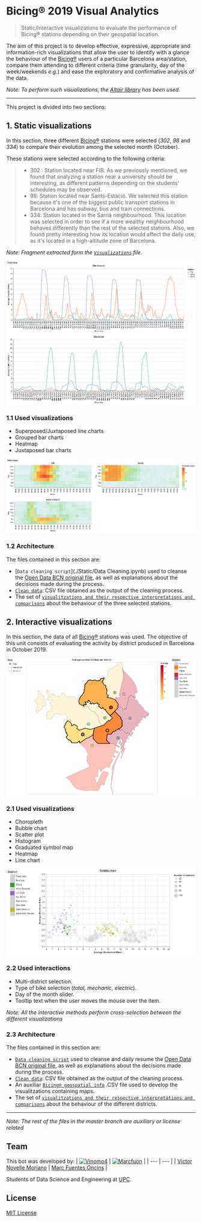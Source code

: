 # Bicing® 2019 Visual Analytics

> Static/Interactive visualizations to evaluate the performance of Bicing®  stations depending on their geospatial location.

The aim of this project is to develop effective, expressive, appropriate and information-rich visualizations that allow the user to identify with a glance the behaviour of the [Bicing®](https://www.bicing.barcelona/es) users of a particular Barcelona area/station, compare them attending to different criteria (time granularity, day of the week/weekends *e.g.*) and ease the exploratory and confirmative analysis of the data.

*Note: To perform such visualizations, the [Altair library](https://altair-viz.github.io/) has been used.*

---
This project is divided into two sections:

## 1. Static visualizations

In this section, three different [Bicing®](https://www.bicing.barcelona/es) stations were selected (*302*, *98* and *334*) to compare their evolution among the selected month (October).

These stations were selected according to the following criteria:

> * 302 : Station located near FIB. As we previously mentioned, we found that analyzing a station near a university should be interesting, as different patterns depending on the students' schedules may be observed.
> * 98: Station located near Sants-Estació. We selected this station because it's one of the biggest public transport stations in Barcelona and has subway, bus and train connections.
> * 334: Station located in the Sarrià neighbourhood. This location was selected in order to see if a more wealthy neighbourhood behaves differently than the rest of the selected stations. Also, we found pretty interesting how its location would affect the daily use, as it's located in a high-altitude zone of Barcelona.

*Note: Fragment extracted form the [`Visualizations`](./Static/Visualizations.ipynb) file.*

<p align="center">
  <img src='README Images/Overview.png'>
</p>

### 1.1 Used visualizations 

* Superposed/Juxtaposed line charts
* Grouped bar charts
* Heatmap
* Juxtaposed bar charts

<p align="center">
  <img src='README Images/Heatmap.png'>
</p>


### 1.2 Architecture

The files contained in this section are:

* [`Data cleaning script`](./Static/Data Cleaning.ipynb) used to cleanse the [Open Data BCN original file](https://opendata-ajuntament.barcelona.cat/data/es/dataset/estat-estacions-bicing), as well as explanations about the decisions made during the process.
* [`Clean data`](./Static/CleanData.csv): CSV file obtained as the output of the cleaning process.
* The set of [`visualitzations and their respective interpretations and comparisons`](./Static/Visualizations.ipynb) about the behaviour of the three selected stations.

## 2. Interactive visualizations

In this section, the data of all [Bicing®](https://www.bicing.barcelona/es) stations was used. The objective of this unit consists of evaluating the activity by district produced in Barcelona in October 2019.

<p align="center">
  <img src='README Images/Choropleth.png'>
</p>


### 2.1 Used visualizations
* Choropleth
* Bubble chart
* Scatter plot
* Histogram
* Graduated symbol map
* Heatmap
* Line chart

<p align="center">
  <img src='README Images/Bubble.png'>
</p>


### 2.2 Used interactions
* Multi-district selection.
* Type of bike selection (*total, mechanic, electric*).
* Day of the month slider.
* Tooltip text when the user moves the mouse over the item.

*Note: All the interactive methods perform cross-selection between the different visualizations*

### 2.3 Architecture

The files contained in this section are:

* [`Data cleaning script`](./Interactive/Preprocessing.ipynb) used to cleanse and daily resume the [Open Data BCN original file](https://opendata-ajuntament.barcelona.cat/data/es/dataset/estat-estacions-bicing), as well as explanations about the decisions made during the process.
* [`Clean data`](./Interactive/CleanData.csv): CSV file obtained as the output of the cleaning process.
* An auxiliar [`Bicing® geospatial info`](./Interactive/bicing_station_districts.csv) .CSV file used to develop the visualitzations containing maps.
* The set of [`visualitzations and their respective interpretations and comparisons`](./Interactive/Visualizations.ipynb) about the behaviour of the different districts.

---
*Note: The rest of the files in the master branch are auxiliary or license related*

## Team

This bot was developed by:
| [![Vinomo4](https://avatars2.githubusercontent.com/u/49389601?s=60&v=4)](https://github.com/Vinomo4) | [![Marcfuon](https://avatars3.githubusercontent.com/u/49389563?s=88&u=95fb18db55ceae0b49215950980506783481fbbe&v=4)](https://github.com/marcfuon) |
| --- | --- |
| [Victor Novelle Moriano](https://github.com/Vinomo4) | [Marc Fuentes Oncins](https://github.com/marcfuon) |


Students of Data Science and Engineering at [UPC](https://www.upc.edu/ca).

## License

[MIT License](./LICENSE)
